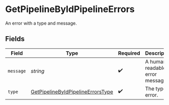 # GetPipelineByIdPipelineErrors

An error with a type and message.


## Fields

| Field                                                                                             | Type                                                                                              | Required                                                                                          | Description                                                                                       |
| ------------------------------------------------------------------------------------------------- | ------------------------------------------------------------------------------------------------- | ------------------------------------------------------------------------------------------------- | ------------------------------------------------------------------------------------------------- |
| `message`                                                                                         | *string*                                                                                          | :heavy_check_mark:                                                                                | A human-readable error message.                                                                   |
| `type`                                                                                            | [GetPipelineByIdPipelineErrorsType](../../models/operations/getpipelinebyidpipelineerrorstype.md) | :heavy_check_mark:                                                                                | The type of error.                                                                                |